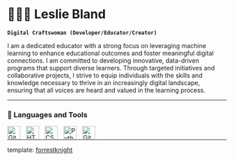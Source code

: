 # 🧚🏽‍♀️ Leslie Bland

**`Digital Craftswoman (Developer/Educator/Creator)`**

I am a dedicated educator with a strong focus on leveraging machine learning to enhance educational outcomes and foster meaningful digital connections. I am committed to developing innovative, data-driven programs that support diverse learners. Through targeted initiatives and collaborative projects, I strive to equip individuals with the skills and knowledge necessary to thrive in an increasingly digital landscape, ensuring that all voices are heard and valued in the learning process.

---

### 🧰 Languages and Tools

<img align="left" alt="Git" width="30px" style="padding-right:10px;" src="https://cdn.jsdelivr.net/gh/devicons/devicon/icons/git/git-original.svg" />
<img align="left" alt="HTML" width="30px" style="padding-right:10px;" src="https://cdn.jsdelivr.net/gh/devicons/devicon/icons/html5/html5-plain.svg" />
<img align="left" alt="CSS" width="30px" style="padding-right:10px;" src="https://cdn.jsdelivr.net/gh/devicons/devicon/icons/css3/css3-plain.svg" />
<img align="left" alt="Python" width="30px" style="padding-right:10px;" src="https://cdn.jsdelivr.net/gh/devicons/devicon/icons/python/python-plain.svg" />
<img align="left" alt="GitHub" width="30px" style="padding-right:10px;" src="https://cdn.jsdelivr.net/gh/devicons/devicon/icons/github/github-original.svg" />
<br />



---



template: [forrestknight](https://github.com/forrestknight) 

